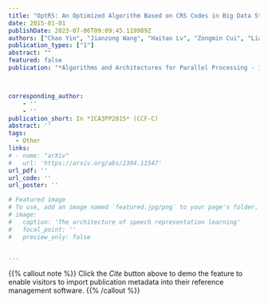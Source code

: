 ```yaml
---
title: "OptRS: An Optimized Algorithm Based on CRS Codes in Big Data Storage Systems"
date: 2015-01-01
publishDate: 2023-07-06T09:09:45.119989Z
authors: ["Chao Yin", "Jianzong Wang", "Haitao Lv", "Zongmin Cui", "Lianglun Cheng", "Qin Zhan", "Tongfang Li"]
publication_types: ["1"]
abstract: ""
featured: false
publication: "*Algorithms and Architectures for Parallel Processing - 15th International Conference*"



corresponding_author:
    - ''
    - ''
publication_short: In *ICA3PP2015* (CCF-C)
abstract: ''
tags:
  - Other
links:
# - name: "arXiv"
#   url: 'https://arxiv.org/abs/2304.11547'
url_pdf: ''
url_code: ''
url_poster: ''

# Featured image
# To use, add an image named `featured.jpg/png` to your page's folder.
# image:
#   caption: 'The architecture of speech representation learning'
#   focal_point: ''
#   preview_only: false


---
```


{{% callout note %}}
Click the _Cite_ button above to demo the feature to enable visitors to import publication metadata into their reference management software.
{{% /callout %}}



